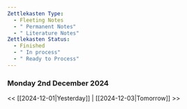 ```yaml
---
Zettlekasten Type:
  - Fleeting Notes
  - " Permanent Notes"
  - " Literature Notes"
Zettlekasten Status:
  - Finished
  - " In process"
  - " Ready to Process"
---
```

### Monday 2nd December 2024 
<< [[2024-12-01|Yesterday]] | [[2024-12-03|Tomorrow]] >>


